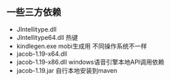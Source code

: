 ## 一些三方依赖

- JIntellitype.dll
- JIntellitype64.dll  热键
- kindlegen.exe  mobi生成用 不同操作系统不一样
- jacob-1.19-x64.dll
- jacob-1.19-x86.dll windows语音引擎本地API调用依赖
- jacob-1.19.jar 自行本地安装到maven
